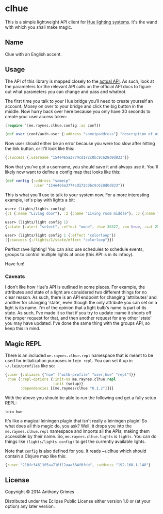 # clhue

This is a simple lightweight API client for
[Hue lighting systems](http://meethue.com/). It's the wand with which you shall
make magic.

## Name

Clue with an English accent.

## Usage

The API of this library is mapped closely to the
[actual API](http://developers.meethue.com/gettingstarted.html). As such, look
at the parameters for the relevant API calls on the official API docs to figure
out what parameters you can change and pass and whatnot.

The first time you talk to your Hue bridge you'll need to create yourself an
account. Mosey on over to your bridge and click the big button in the
middle. Now hurry back over here because you only have 30 seconds to create your
user access token:

```clojure
(require '[me.raynes.clhue.config :as conf])

(def user (conf/auth-user {:address "someipaddress"} "description of user"))
```

Now user should either be an error because you were too slow after hitting the
link button, or it'll look like this:

```clojure
{:success {:username "154e465a3774cd172c0bc9c628d0d833"}}
```

Now that you've got a username, you should save it and always use it. You'll
likely now want to define a config map that looks like this:

```clojure
(def config {:address "someip"
             :user "154e465a3774cd172c0bc9c628d0d833"})
```

This is what you'll use to talk to your system now. For a more interesting
example, let's play with lights a bit:

```clojure
user> (lights/lights config)
{:1 {:name "Living door"}, :2 {:name "Living room middle"}, :3 {:name "Living room window"}}

user> (lights/light config 1)
{:state {:alert "select", :effect "none", :hue 36327, :on true, :sat 254, :xy [0.2883 0.2795], :colormode "hs", :reachable true, :ct 153, :bri 242}, :type "Extended color light", :name "Living door", :modelid "LCT001", :swversion "66009663", :pointsymbol {:1 "none", :2 "none", :3 "none", :4 "none", :5 "none", :6 "none", :7 "none", :8 "none"}}

user> (lights/light config 1 {:effect "colorloop"})
({:success {:/lights/1/state/effect "colorloop"}})
```

Perfect rave lighting! You can also use schedules to schedule events, groups to
control multiple lights at once (this API is in its infacy).

Have fun!

### Caveats

I don't like how Hue's API is outlined in some places. For example, the
attributes and state of a light are considered two different things for no
clear reason. As such, there is an API endpoint for changing 'attributes' and
another for changing 'state', even though the only attribute you can set on a
light is its name. I'm of the opinion that a light bulb's name is part of its
state. As such, I've made it so that if you try to update :name it shoots off
the proper request for that, and then another request for any other 'state' you
may have updated. I've done the same thing with the groups API, so keep this in mind.


## Magic REPL

There is an included `me.raynes.clhue.repl` namespace that is meant to be used
for initialization purposes in `lein repl`. You can set it up in
`~/.lein/profiles` like so:

```clojure
{:user {:aliases {"hue" ["with-profile" "user,hue" "repl"]}}
 :hue {:repl-options {:init-ns me.raynes.clhue.repl
                      :init (setup)}
       :dependencies [[me.raynes/clhue "0.1.2"]]}}
```

With the above you should be able to run the following and get a fully setup
REPL:

```
lein hue
```

It's like a magical leiningen plugin that isn't really a leiningen plugin! So
what does all this magic do, you ask? Well, it drops you into the
`me.raynes.clhue.repl` namespace and imports all the APIs, making them
accessible by their name. So, `me.raynes.clhue.lights` is `lights`. You can do
things like `(lights/lights config)` to get the currently available lights.

Note that `config` is also defined for you. It reads ~/.clhue which should
contain a Clojure map like this:

```clojure
{:user "218fc3461105aa716f12aaa384f6fdb", :address "192.168.1.148"}
```

## License

Copyright © 2014 Anthony Grimes

Distributed under the Eclipse Public License either version 1.0 or (at
your option) any later version.
